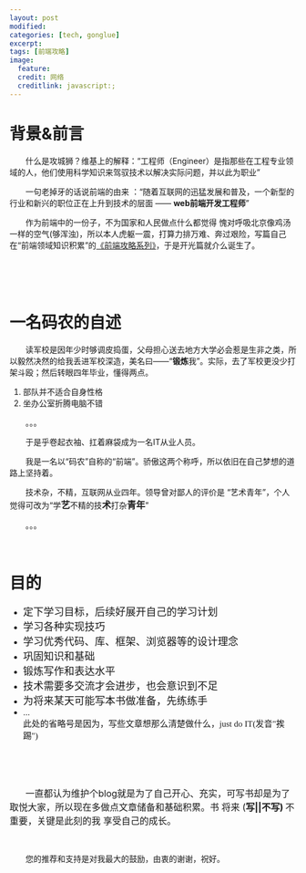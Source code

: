 ```yaml
---
layout: post
modified:
categories: [tech, gonglue]
excerpt:
tags: [前端攻略]
image:
  feature:
  credit: 网络
  creditlink: javascript:;
---
```


<div id="cnblogs_post_body"><h1>背景&amp;前言</h1>
<p>&#12288;&#12288;什么是攻城狮？维基上的解释：“工程师（Engineer）是指那些在工程专业领域的人，他们使用科学知识来驾驭技术以解决实际问题，并以此为职业”</p>
<p>&#12288;&#12288;一句老掉牙的话说前端的由来 ：“随着互联网的迅猛发展和普及，一个新型的行业和新兴的职位正在上升到技术的层面 &mdash;&mdash; <strong>web前端开发工程师</strong>”</p>
<p>&#12288;&#12288;作为前端中的一份子，不为国家和人民做点什么都觉得 愧对呼吸北京像鸡汤一样的空气(够浑浊)，所以本人虎躯一震，打算力排万难、奔过艰险，写篇自己在“前端领域知识积累”的<a target="_blank" href="http://www.cnblogs.com/Darren_code/archive/2013/01/05/fe_series.html" title="前端攻略系列">《前端攻略系列》</a>，于是开光篇就介么诞生了。</p>
<p>&#12288;&#12288;<img alt="" src="http://images.cnitblog.com/blog/159097/201307/10102124-6584a6e9e95a468d9e921f8eec753f3e.gif"></p>
<p>&nbsp;</p>
<h1>一名码农的自述</h1>
<p>&#12288;&#12288;读军校是因年少时够调皮捣蛋，父母担心送去地方大学必会惹是生非之类，所以毅然决然的给我丢进军校深造，美名曰&mdash;&mdash;“<strong>锻炼</strong>我”。实际，去了军校更没少打架斗殴；然后转眼四年毕业，懂得两点。</p>
<ol>
<li>部队并不适合自身性格</li>
<li>坐办公室折腾电脑不错</li>
</ol>
<p>&#12288;&#12288;<img alt="" src="http://images.cnitblog.com/blog/159097/201307/10101645-5f3a0cca3c5d4ecc9dac1d924550af3f.jpg">。。。</p>
<p>&#12288;&#12288;于是乎卷起衣袖、扛着麻袋成为一名IT从业人员。</p>
<p>&#12288;&#12288;我是一名以“码农”自称的“前端”。骄傲这两个称呼，所以依旧在自己梦想的道路上坚持着。</p>
<p>&#12288;&#12288;技术杂，不精，互联网从业四年。领导曾对鄙人的评价是 “艺术青年”，个人觉得可改为“学<span style="font-size: 16px;"><strong>艺</strong></span>不精的技<span style="font-size: 16px;"><strong>术</strong></span>打杂<span style="font-size: 16px;"><strong>青年</strong></span>”</p>
<p>&#12288;&#12288;<img alt="" src="http://images.cnitblog.com/blog/159097/201307/10072515-03376c9887bc4c868ad850e6355008bf.jpg">。。。</p>
<p>&nbsp;</p>
<h1>目的</h1>
<ul>
<li><span style="font-size: 18px; font-family: 幼圆;">定下学习目标，后续好展开自己的学习计划</span></li>
<li><span style="font-size: 18px; font-family: 幼圆;">学习各种实现技巧</span></li>
<li><span style="font-size: 18px; font-family: 幼圆;">学习优秀代码、库、框架、浏览器等的设计理念</span></li>
<li><span style="font-size: 18px; font-family: 幼圆;">巩固知识和基础</span></li>
<li><span style="font-size: 18px; font-family: 幼圆;">锻炼写作和表达水平</span></li>
<li><span style="font-size: 18px; font-family: 幼圆;">技术需要多交流才会进步，也会意识到不足</span></li>
<li><span style="font-size: 18px; font-family: 幼圆;">为将来某天可能写本书做准备，先练练手</span></li>
<li>...<br><span style="font-size: 18px; font-family: 幼圆;"><span style="font-size: 15px;">此处的省略号是因为，写些文章想那么清楚做什么，just do IT(发音"挨踢")</span><br></span></li>





</ul>
<p>&#12288;&#12288;<img alt="" src="http://images.cnitblog.com/blog/159097/201307/11072950-5f40f5eb1a34472a9d133ce9ffc68bae.jpg">&nbsp;&#12288;&#12288;</p>
<p>&nbsp;</p>
<p>&#12288;&#12288;<span style="font-size: 16px;">一直都认为维护个blog就是为了自己开心、充实，可写书却是为了取悦大家，所以现在多做点文章储备和基础积累。书 将来 (<strong>写||</strong><strong>不写) </strong>不重要，关键是此刻的我 享受自己的成长。</span></p>
<p>&nbsp;</p>
<p>&#12288;&#12288;您的推荐和支持是对我最大的鼓励，由衷的谢谢，祝好。</p></div>

